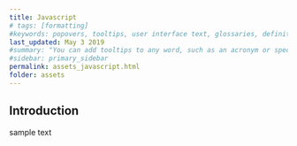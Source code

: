 ```yaml
---
title: Javascript
# tags: [formatting]
#keywords: popovers, tooltips, user interface text, glossaries, definitions
last_updated: May 3 2019
#summary: "You can add tooltips to any word, such as an acronym or specialized term. Tooltips work well for glossary definitions, because you don't have to keep repeating the definition, nor do you assume the reader already knows the word's meaning."
#sidebar: primary_sidebar
permalink: assets_javascript.html
folder: assets
---
```


## Introduction

sample text
